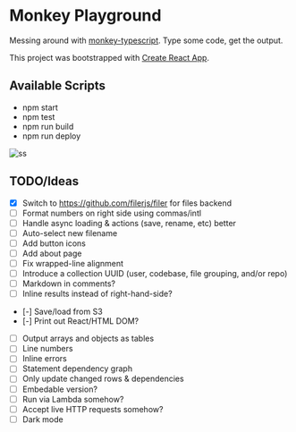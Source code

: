 # Monkey Playground

Messing around with [monkey-typescript](https://www.npmjs.com/package/monkey-typescript). Type some code, get the output.

This project was bootstrapped with [Create React App](https://github.com/facebook/create-react-app).

## Available Scripts

- npm start
- npm test
- npm run build
- npm run deploy

![ss](https://www.evernote.com/l/AAGoU7NHsDJOQYUh7yZfdwg3NEMC-EHc4f0B/image.png)

## TODO/Ideas

- [x] Switch to https://github.com/filerjs/filer for files backend
- [ ] Format numbers on right side using commas/intl
- [ ] Handle async loading & actions (save, rename, etc) better
- [ ] Auto-select new filename
- [ ] Add button icons
- [ ] Add about page
- [ ] Fix wrapped-line alignment
- [ ] Introduce a collection UUID (user, codebase, file grouping, and/or repo)
- [ ] Markdown in comments?
- [ ] Inline results instead of right-hand-side?
- [-] Save/load from S3
- [-] Print out React/HTML DOM?
- [ ] Output arrays and objects as tables
- [ ] Line numbers
- [ ] Inline errors
- [ ] Statement dependency graph
- [ ] Only update changed rows & dependencies
- [ ] Embedable version?
- [ ] Run via Lambda somehow?
- [ ] Accept live HTTP requests somehow?
- [ ] Dark mode
